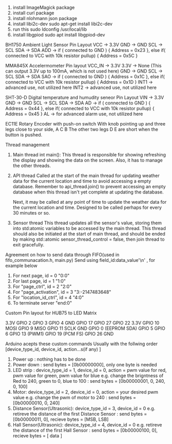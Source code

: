1. install ImageMagick package
2. install curl package
3. install nlohmann json package
4. install libi2c-dev
sudo apt-get install libi2c-dev
5. run this 
sudo ldconfig /usr/local/lib
6. install libgpiod
sudo apt install libgpiod-dev

BH1750 Ambient Light Sensor 
Pin Layout
VCC -> 3.3V
GND -> GND
SCL -> SCL
SDA -> SDA
ADD -> if ( connected to GND ) { Address = 0x23 }, else if( connected to VCC with 10k resistor pullup) { Address = 0x5C } 

MMA845X Accelermometer 
Pin layout
VCC_IN -> 3.3V
3.3V -> None (This can output 3.3V up to 100mA, which is not used here)
GND -> GND
SCL -> SCL
SDA -> SDA
SAO -> if ( connected to GND ) { Address = 0x1C }, else if( connected to VCC with 10k resistor pullup) { Address = 0x1D }
INT1 -> advanced use, not utilized here
INT2 -> advanced use, not utilized here

SHT-30-D Digital temperature and humudity seneor
Pin Layout
VIN -> 3.3V
GND -> GND
SCL -> SCL
SDA -> SDA
AD -> if ( connected to GND ) { Address = 0x44 }, else if( connected to VCC with 10k resistor pullup) { Address = 0x45 } 
AL -> for advanced alarm use, not utilized here

EC11E Rotary Encoder with push-on switch
With knob pointing up and three legs close to your side, A C B
The other two legs D E are short when the button is pushed.


Thread management
1. Main thread int main():
    This thread is responsible for showing refreshing the display and showing the data on the screen. 
    Also, it has to manage the other threads.
2. API thread
    Called at the start of the main thread for updating weather data for the current location and time to avoid accessing a empty database. Remember to api_thread.join() to prevent accessing an empty database when this thread isn't yet complete at updating the database.

    Next, it may be called at any point of time to update the weather data for the current location and time. Designed to be called perhaps for every 30 minutes or so.

    
3. Sensor thread
    This thread updates all the sensor's value, storing them into std:atomic variables to be accessed by the main thread.
    This thread should also be initiated at the start of main thread, and should be ended by making std::atomic<bool> sensor_thread_control = false, then join thread to exit gracefully. 

Agreement on how to send data through FIFO(used in fifo_communacation.h, main.py)
    Send using  field_id:data_value'\n'  , for example below
1. For next page, id = 0
    "0:0"
2. For last page, id = 1
    "1:0"
3. For "page_ctrl", id = 2
    "2:0"
4. For "page_activation", id = 3
    "3:-2147483648"
5. For "location_id_ctrl", id = 4
    "4:0"
6. To terminate server
    "end:0"




Custom Pin layout for HUB75 to LED Matrix

3.3V
GPIO 2
GPIO 3
GPIO 4
GND
GPIO 17
GPIO 27
GPIO 22
3.3V
GPIO 10 MOSI
GPIO 9 MISO
GPIO 11 SCLK
GND
GPIO 0 (EEPROM SDA)
GPIO 5
GPIO 6
GPIO 13 (PWM1)
GPIO 19 (PCM FS)
GPIO 26
GND

Arduino acepts these custom commands
Usually with the follwing order [device_type_id, device_id, action...s(if any) ]
1. Power up : nothing has to be done
2. Power down : send bytes = [0b00000000], only one byte is needed
3. LED strip : 
    device_type_id = 1, device_id = 0, action = pwm value for red, pwm value for green, pwm value for blue
    e.g. change the brigntness of Red to 240, green to 0, blue to 100 : send bytes = [0b00000001, 0, 240, 0, 100]
4. Motor:
    device_type_id = 2, device_id = 0, action = your desired pwm value
    e.g. change the pwm of motor to 240 : send bytes = [0b00000010, 0, 240]
5. Distance Sensor(Ultrasonic):
    device_type_id = 3, device_id = 0
    e.g. retireve the distance of the first Distance Sensor : send bytes = [0b00000011, 0], recieve bytes = [MSB, LSB]
5. Hall Sensor(Ultrasonic):
    device_type_id = 4, device_id = 0
    e.g. retireve the distance of the first Hall Sensor : send bytes = [0b00000100, 0], recieve bytes = [ data ]
    



